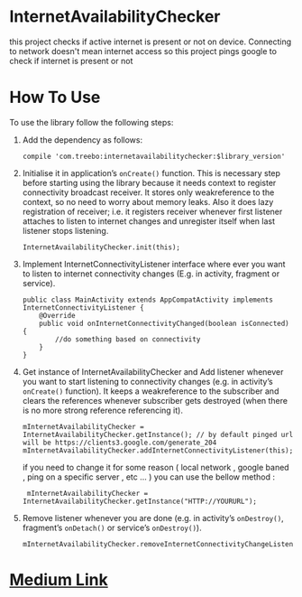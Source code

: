 # InternetAvailabilityChecker
this project checks if active internet is present or not on device. Connecting to network doesn't mean internet access so this project pings google to check if internet is present or not

# How To Use
To use the library follow the following steps:
1. Add the dependency as follows:
   ```
   compile 'com.treebo:internetavailabilitychecker:$library_version'
   ```
2. Initialise it in application’s `onCreate()` function. This is necessary step before starting using the library because it needs context to register connectivity broadcast receiver.
It stores only weakreference to the context, so no need to worry about memory leaks.
Also it does lazy registration of receiver; i.e. it registers receiver whenever first listener attaches to listen to internet changes and unregister itself when last listener stops listening.
    ```
    InternetAvailabilityChecker.init(this);
    ```
3. Implement InternetConnectivityListener interface where ever you want to listen to internet connectivity changes (E.g. in activity, fragment or service).
    ```
    public class MainActivity extends AppCompatActivity implements InternetConnectivityListener {
        @Override
        public void onInternetConnectivityChanged(boolean isConnected) {
            //do something based on connectivity
        }
    }
    ```
4. Get instance of InternetAvailabilityChecker and Add listener whenever you want to start listening to connectivity changes (e.g. in activity’s `onCreate()` function).
It keeps a weakreference to the subscriber and clears the references whenever subscriber gets destroyed (when there is no more strong reference referencing it).
    ```
    mInternetAvailabilityChecker = InternetAvailabilityChecker.getInstance(); // by default pinged url will be https://clients3.google.com/generate_204
    mInternetAvailabilityChecker.addInternetConnectivityListener(this);
    ```
    if you need to change it for some reason ( local network , google baned , ping on a specific server , etc ... )  you  can use the bellow method :
    ```
     mInternetAvailabilityChecker = InternetAvailabilityChecker.getInstance("HTTP://YOURURL");
     ```

5. Remove listener whenever you are done (e.g. in activity’s `onDestroy()`, fragment’s `onDetach()` or service’s `onDestroy()`).
    ```
    mInternetAvailabilityChecker.removeInternetConnectivityChangeListener(this);
    ```
    
# [Medium Link](https://medium.com/@ankit_aggarwal/check-active-internet-connection-on-android-device-3138ad81932d)
